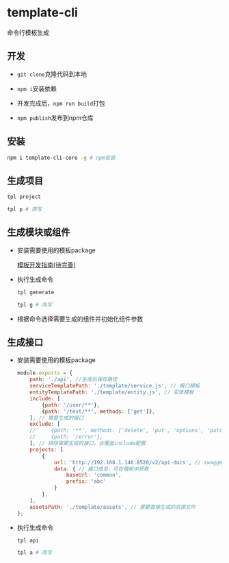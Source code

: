 # template-cli
命令行模板生成

## 开发

- `git clone`克隆代码到本地

- `npm i`安装依赖

- 开发完成后，`npm run build`打包

- `npm publish`发布到npm仓库

## 安装
```bash
npm i template-cli-core -g # npm安装

```

## 生成项目

```bash
tpl project

tpl p # 简写
```

## 生成模块或组件

- 安装需要使用的模板package

  [模板开发指南(待完善)](#)

- 执行生成命令

  ```bash
  tpl generate

  tpl g # 简写
  ```
- 根据命令选择需要生成的组件并初始化组件参数

## 生成接口

- 安装需要使用的模板package

    ```javascript
    module.exports = {
        path: './api', //生成后保存路径
        serviceTemplatePath: './template/service.js', // 接口模板
        entityTemplatePath: './template/entity.js', // 实体模板
        include: [
            {path: '/user/**'},
            {path: '/test/**', methods: ['get']},
        ], // 需要生成的接口
        exclude: [
        //     {path: '**', methods: ['delete', 'put', 'options', 'patch', 'head']},
        //     {path: '/error'},
        ], // 排除需要生成的接口，会覆盖include配置
        projects: [
            {
                url: 'http://192.168.1.146:8520/v2/api-docs', // swagger地址
                data: { // 接口信息，可在模板中获取
                    baseUrl: 'common',
                    prefix: 'abc'
                }
            },
        ],
        assetsPath: './template/assets', // 需要直接生成的资源文件
    };
    ```

- 执行生成命令

  ```bash
  tpl api

  tpl a # 简写
  ```



